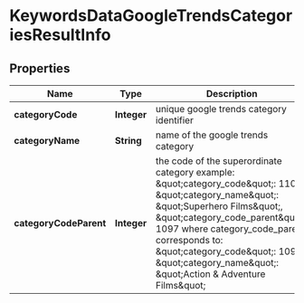 

# KeywordsDataGoogleTrendsCategoriesResultInfo


## Properties

| Name | Type | Description | Notes |
|------------ | ------------- | ------------- | -------------|
|**categoryCode** | **Integer** | unique google trends category identifier |  [optional] |
|**categoryName** | **String** | name of the google trends category |  [optional] |
|**categoryCodeParent** | **Integer** | the code of the superordinate category example: \&quot;category_code\&quot;: 1100, \&quot;category_name\&quot;: \&quot;Superhero Films\&quot;, \&quot;category_code_parent\&quot;: 1097 where category_code_parent corresponds to: \&quot;category_code\&quot;: 1097, \&quot;category_name\&quot;: \&quot;Action &amp; Adventure Films\&quot; |  [optional] |



